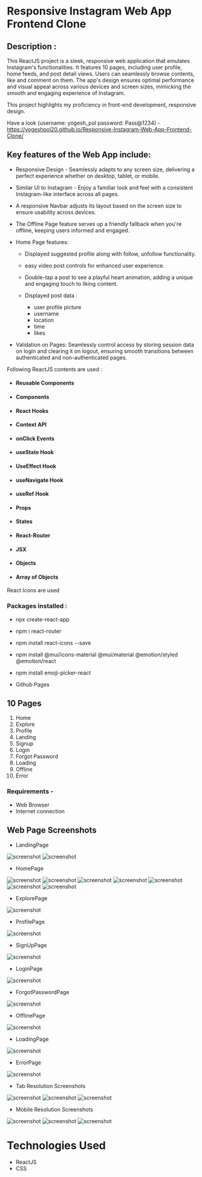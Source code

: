 # Responsive Instagram Web App Frontend Clone

## Description :
This ReactJS project is a sleek, responsive web application that emulates Instagram's functionalities. It features 10 pages, including user profile, home feeds, and post detail views. Users can seamlessly browse contents, like and comment on them. The app's design ensures optimal performance and visual appeal across various devices and screen sizes, mimicking the smooth and engaging experience of Instagram.

This project highlights my proficiency in front-end development, responsive design.

Have a look (username: yogesh_pol password: Pass@1234) - https://yogeshpol20.github.io/Responsive-Instagram-Web-App-Frontend-Clone/


## Key features of the Web App include:

- Responsive Design - Seamlessly adapts to any screen size, delivering a perfect experience whether on desktop, tablet, or mobile.
- Similar UI to Instagram - Enjoy a familiar look and feel with a consistent Instagram-like interface across all pages.
- A responsive Navbar adjusts its layout based on the screen size to ensure usability across devices. 
 - The Offline Page feature serves up a friendly fallback when you're offline, keeping users informed and engaged.
 
- Home Page features:
  - Displayed suggested profile along with follow, unfollow    functionality.
  - easy video post controls for enhanced user experience.
  - Double-tap a post to see a playful heart animation, adding a unique and engaging touch to liking content.

   - Displayed post data  :
      - user profile picture
     - username
     - location
     - time
     - likes 

 - Validation on Pages: Seamlessly control access by storing session data on login and clearing it on logout, ensuring smooth transitions between authenticated and non-authenticated pages.
  

Following ReactJS contents are used :

 -   ####  Reusable Components
 -   ####  Components
 -   ####  React Hooks
 -   ####  Context API
 -   ####  onClick Events
 -   ####  useState Hook
 -   ####  UseEffect Hook
 -   ####  useNavigate Hook
 -   ####  useRef Hook
 -   ####  Props
 -   ####  States
 -   ####  React-Router
 -   ####  JSX
 -   ####  Objects
 -   ####  Array of Objects


React Icons are used 


### Packages installed :

- npx create-react-app 

- npm i react-router

- npm install react-icons --save

- npm install @mui/icons-material @mui/material @emotion/styled @emotion/react

- npm install emoji-picker-react

- Github Pages


## 10 Pages
1. Home 
2. Explore 
3. Profile
4. Landing 
5. Signup
6. Login
7. Forgot Password
8. Loading
9. Offline
10. Error


### Requirements - 

- Web Browser
- Internet connection

## Web Page Screenshots

- LandingPage 

![screenshot](App-Screenshots/LandingPage.png)
![screenshot](App-Screenshots/LandingPage2.png)

- HomePage 

![screenshot](App-Screenshots/HomePage1.png)
![screenshot](App-Screenshots/HomePage2.png)
![screenshot](App-Screenshots/HomePage3.png)
![screenshot](App-Screenshots/HomePage4.png)
![screenshot](App-Screenshots/HomePage5.png)
![screenshot](App-Screenshots/HomePage6.png)
![screenshot](App-Screenshots/HomePage7.png)

- ExplorePage 

![screenshot](App-Screenshots/ExplorePage.png)

- ProfilePage 

![screenshot](App-Screenshots/ProfilePage.png)

- SignUpPage 

![screenshot](App-Screenshots/SignUp.png)

- LoginPage 

![screenshot](App-Screenshots/Login.png)

- ForgotPasswordPage 

![screenshot](App-Screenshots/ForgotPassword.png)

- OfflinePage 

![screenshot](App-Screenshots/OfflinePage.png)

- LoadingPage 

![screenshot](App-Screenshots/Loading.png)

- ErrorPage 

![screenshot](App-Screenshots/Error.png)

- Tab Resolution Screenshots 

![screenshot](App-Screenshots/TabScreen1.png)
![screenshot](App-Screenshots/TabScreen2.png)
![screenshot](App-Screenshots/TabScreen3.png)

- Mobile Resolution Screenshots 

![screenshot](App-Screenshots/MobileScreen1.png)
![screenshot](App-Screenshots/MobileScreen2.png)
![screenshot](App-Screenshots/MobileScreen3.png)



# Technologies Used

- ReactJS
- CSS


